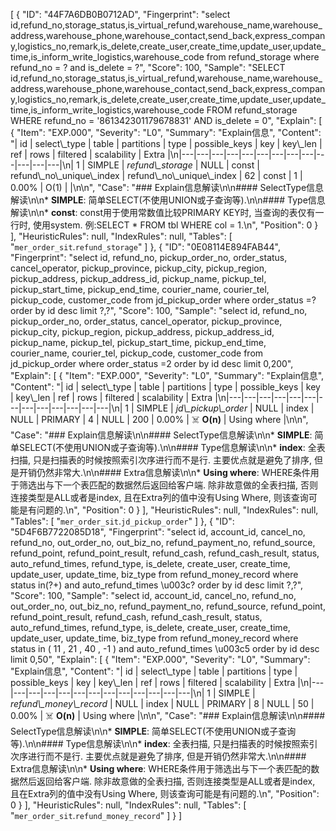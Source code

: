[
 {
  "ID": "44F7A6DB0B0712AD",
  "Fingerprint": "select id,refund_no,storage_status,is_virtual_refund,warehouse_name,warehouse_address,warehouse_phone,warehouse_contact,send_back,express_company,logistics_no,remark,is_delete,create_user,create_time,update_user,update_time,is_inform_write_logistics,warehouse_code from refund_storage where refund_no = ? and is_delete = ?",
  "Score": 100,
  "Sample": "SELECT id,refund_no,storage_status,is_virtual_refund,warehouse_name,warehouse_address,warehouse_phone,warehouse_contact,send_back,express_company,logistics_no,remark,is_delete,create_user,create_time,update_user,update_time,is_inform_write_logistics,warehouse_code FROM refund_storage WHERE refund_no = '861342301179678831' AND is_delete = 0",
  "Explain": [
    {
      "Item": "EXP.000",
      "Severity": "L0",
      "Summary": "Explain信息",
      "Content": "| id | select\\_type | table | partitions | type | possible_keys | key | key\\_len | ref | rows | filtered | scalability | Extra |\n|---|---|---|---|---|---|---|---|---|---|---|---|---|\n| 1  | SIMPLE | *refund\\_storage* | NULL | const | refund\\_no\\_unique\\_index | refund\\_no\\_unique\\_index | 62 | const | 1 | 0.00% | O(1) |  |\n\n",
      "Case": "### Explain信息解读\n\n#### SelectType信息解读\n\n* **SIMPLE**: 简单SELECT(不使用UNION或子查询等).\n\n#### Type信息解读\n\n* **const**: const用于使用常数值比较PRIMARY KEY时, 当查询的表仅有一行时, 使用system. 例:SELECT * FROM tbl WHERE col = 1.\n",
      "Position": 0
    }
  ],
  "HeuristicRules": null,
  "IndexRules": null,
  "Tables": [
    "`mer_order_sit`.`refund_storage`"
  ]
},
{
  "ID": "0E08114E894FAB44",
  "Fingerprint": "select id, refund_no, pickup_order_no, order_status, cancel_operator, pickup_province, pickup_city, pickup_region, pickup_address, pickup_address_id, pickup_name, pickup_tel, pickup_start_time, pickup_end_time, courier_name, courier_tel, pickup_code, customer_code from jd_pickup_order where order_status =? order by id desc limit ?,?",
  "Score": 100,
  "Sample": "select id, refund_no, pickup_order_no, order_status, cancel_operator, pickup_province, pickup_city, pickup_region, pickup_address, pickup_address_id, pickup_name, pickup_tel, pickup_start_time, pickup_end_time, courier_name, courier_tel, pickup_code, customer_code from jd_pickup_order where order_status =2 order by id desc limit 0,200",
  "Explain": [
    {
      "Item": "EXP.000",
      "Severity": "L0",
      "Summary": "Explain信息",
      "Content": "| id | select\\_type | table | partitions | type | possible_keys | key | key\\_len | ref | rows | filtered | scalability | Extra |\n|---|---|---|---|---|---|---|---|---|---|---|---|---|\n| 1  | SIMPLE | *jd\\_pickup\\_order* | NULL | index | NULL | PRIMARY | 4 | NULL | 200 | 0.00% | ☠️ **O(n)** | Using where |\n\n",
      "Case": "### Explain信息解读\n\n#### SelectType信息解读\n\n* **SIMPLE**: 简单SELECT(不使用UNION或子查询等).\n\n#### Type信息解读\n\n* **index**: 全表扫描, 只是扫描表的时候按照索引次序进行而不是行. 主要优点就是避免了排序, 但是开销仍然非常大.\n\n#### Extra信息解读\n\n* **Using where**: WHERE条件用于筛选出与下一个表匹配的数据然后返回给客户端. 除非故意做的全表扫描, 否则连接类型是ALL或者是index, 且在Extra列的值中没有Using Where, 则该查询可能是有问题的.\n",
      "Position": 0
    }
  ],
  "HeuristicRules": null,
  "IndexRules": null,
  "Tables": [
    "`mer_order_sit`.`jd_pickup_order`"
  ]
},
{
  "ID": "5D4F6B7722085D18",
  "Fingerprint": "select id, account_id, cancel_no, refund_no, out_order_no, out_biz_no, refund_payment_no, refund_source, refund_point, refund_point_result, refund_cash, refund_cash_result, status, auto_refund_times, refund_type, is_delete, create_user, create_time, update_user, update_time, biz_type from refund_money_record where status in(?+) and auto_refund_times \u003c? order by id desc limit ?,?",
  "Score": 100,
  "Sample": "select id, account_id, cancel_no, refund_no, out_order_no, out_biz_no, refund_payment_no, refund_source, refund_point, refund_point_result, refund_cash, refund_cash_result, status, auto_refund_times, refund_type, is_delete, create_user, create_time, update_user, update_time, biz_type from refund_money_record where status in ( 11 , 21 , 40 , -1 ) and auto_refund_times \u003c5 order by id desc limit 0,50",
  "Explain": [
    {
      "Item": "EXP.000",
      "Severity": "L0",
      "Summary": "Explain信息",
      "Content": "| id | select\\_type | table | partitions | type | possible_keys | key | key\\_len | ref | rows | filtered | scalability | Extra |\n|---|---|---|---|---|---|---|---|---|---|---|---|---|\n| 1  | SIMPLE | *refund\\_money\\_record* | NULL | index | NULL | PRIMARY | 8 | NULL | 50 | 0.00% | ☠️ **O(n)** | Using where |\n\n",
      "Case": "### Explain信息解读\n\n#### SelectType信息解读\n\n* **SIMPLE**: 简单SELECT(不使用UNION或子查询等).\n\n#### Type信息解读\n\n* **index**: 全表扫描, 只是扫描表的时候按照索引次序进行而不是行. 主要优点就是避免了排序, 但是开销仍然非常大.\n\n#### Extra信息解读\n\n* **Using where**: WHERE条件用于筛选出与下一个表匹配的数据然后返回给客户端. 除非故意做的全表扫描, 否则连接类型是ALL或者是index, 且在Extra列的值中没有Using Where, 则该查询可能是有问题的.\n",
      "Position": 0
    }
  ],
  "HeuristicRules": null,
  "IndexRules": null,
  "Tables": [
    "`mer_order_sit`.`refund_money_record`"
  ]
} 
]
